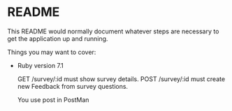 # README

This README would normally document whatever steps are necessary to get the
application up and running.

Things you may want to cover:

* Ruby version 7.1


  GET /survey/:id   must show survey details.
  POST /survey/:id  must create new Feedback from survey questions.

  You use post in PostMan 


